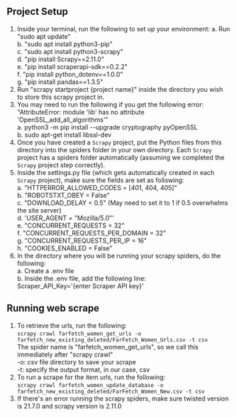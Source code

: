 ## Project Setup
1. Inside your terminal, run the following to set up your environment:
a. Run "sudo apt update" <br>
b. "sudo apt install python3-pip" <br>
c. "sudo apt install python3-scrapy" <br>
d. "pip install Scrapy==2.11.0" <br>
e. "pip install scraperapi-sdk==0.2.2" <br>
f. "pip install python_dotenv==1.0.0" <br>
g. "pip install pandas==1.3.5" <br>
2. Run "scrapy startproject {project name}" inside the directory you wish to store this scrapy project in. <br>
3. You may need to run the following if you get the following error: "AttributeError: module 'lib' has no attribute 'OpenSSL_add_all_algorithms'" <br>
a. python3 -m pip install --upgrade cryptography pyOpenSSL <br>
b. sudo apt-get install libssl-dev <br>
4. Once you have created a `Scrapy` project, put the Python files from this directory into the spiders folder in your own directory. Each `Scrapy` project has a spiders folder automatically (assuming we completed the `Scrapy` project step correctly). <br>
5. Inside the settings.py file (which gets automatically created in each `Scrapy` project), make sure the fields are set as following: <br>
a. "HTTPERROR_ALLOWED_CODES = [401, 404, 405]" <br>
b. "ROBOTSTXT_OBEY = False" <br>
c. "DOWNLOAD_DELAY = 0.5" (May need to set it to 1 if 0.5 overwhelms the site server) <br>
d. 'USER_AGENT = "Mozilla/5.0"' <br>
e. "CONCURRENT_REQUESTS = 32" <br>
f. "CONCURRENT_REQUESTS_PER_DOMAIN = 32" <br>
g. "CONCURRENT_REQUESTS_PER_IP = 16" <br>
h. "COOKIES_ENABLED = False" <br>
6. In the directory where you will be running your scrapy spiders, do the following: <br>
a. Create a .env file <br>
b. Inside the .env file, add the following line: <br>
Scraper_API_Key='{enter Scraper API key}' <br>

## Running web scrape
1. To retrieve the urls, run the following: <br>
`scrapy crawl farfetch_women_get_urls -o farfetch_new_existing_deleted/FarFetch_Women_Urls.csv -t csv` <br>
The spider name is "farfetch_women_get_urls", so we call this immediately after "scrapy crawl" <br>
-o: csv file directory to save your scrape <br>
-t: specify the output format, in our case, csv <br>
3. To run a scrape for the item urls, run the following: <br>
`scrapy crawl farfetch_women_update_database -o farfetch_new_existing_deleted/FarFetch_Women_New.csv -t csv`<br>
4. If there's an error running the scrapy spiders, make sure twisted version is 21.7.0 and scrapy version is 2.11.0 <br>

